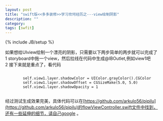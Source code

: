 ```yaml
---
layout: post
title: "swift版<<多多装修>>学习坎坷经历之---view绘制阴影"
description: ""
category:
tags: [swfit]
---
```

{% include JB/setup %} 

如果想给UIview绘制一个漂亮的阴影，只需要以下两步简单的两步就可以完成了    
1 storyboard中拖一个view，然后拉线在代码中生成@IBOutlet,例如view1吧        
2 接下来就是重点了，看代码     
```    

        self.view1.layer.shadowColor = UIColor.grayColor().CGColor
        self.view1.layer.shadowOffset = CGSizeMake(5.0, 5.0)
        self.view1.layer.shadowOpacity = 1
    
```     
     
经过测试生成效果完美，具体代码可以在[https://github.com/arkulo56/pipilu](https://github.com/arkulo56/pipilu)的flowViewController.swift文件中找到，还有一些延伸的细节，请自己google 。     